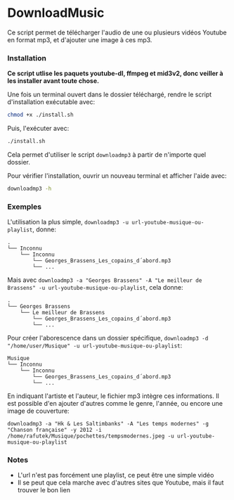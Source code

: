 # DownloadMusic
Ce script permet de télécharger l'audio de une ou plusieurs vidéos Youtube en format mp3, et d'ajouter une image à ces mp3.

### Installation

**Ce script utlise les paquets youtube-dl, ffmpeg et mid3v2, donc veiller à les installer avant toute chose.**

Une fois un terminal ouvert dans le dossier téléchargé, rendre le script d'installation exécutable avec:
```bash
chmod +x ./install.sh
```
Puis, l'exécuter avec:
```bash
./install.sh
```
Cela permet d'utiliser le script `downloadmp3` à partir de n'importe quel dossier.

Pour vérifier l'installation, ouvrir un nouveau terminal et afficher l'aide avec:
```bash
downloadmp3 -h
```

### Exemples

L'utilisation la plus simple, `downloadmp3 -u url-youtube-musique-ou-playlist`, donne:
```
.
└── Inconnu
    └── Inconnu
        └── Georges_Brassens_Les_copains_d´abord.mp3
        └── ...       
```

Mais avec `downloadmp3 -a "Georges Brassens" -A "Le meilleur de Brassens" -u url-youtube-musique-ou-playlist`, cela donne:
```
.
└── Georges Brassens
    └── Le meilleur de Brassens
        └── Georges_Brassens_Les_copains_d´abord.mp3
        └── ...       
```

Pour créer l'aborescence dans un dossier spécifique, `downloadmp3 -d "/home/user/Musique" -u url-youtube-musique-ou-playlist`:
```
Musique
└── Inconnu
    └── Inconnu
        └── Georges_Brassens_Les_copains_d´abord.mp3
        └── ...       
```
En indiquant l'artiste et l'auteur, le fichier mp3 intègre ces informations. Il est possible d'en ajouter d'autres comme le genre, l'année, ou encore une image de couverture:

`downloadmp3 -a "Hk & Les Saltimbanks" -A "Les temps modernes" -g "Chanson française" -y 2012 -i /home/rafutek/Musique/pochettes/tempsmodernes.jpeg -u url-youtube-musique-ou-playlist`

### Notes
- L'url n'est pas forcément une playlist, ce peut être une simple vidéo
- Il se peut que cela marche avec d'autres sites que Youtube, mais il faut trouver le bon lien
